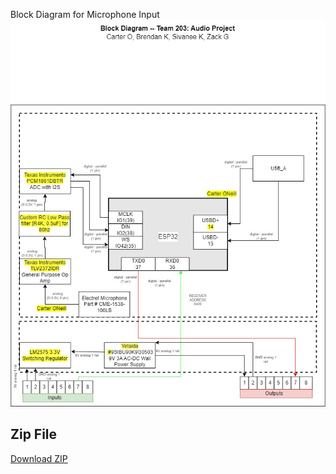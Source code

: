 Block Diagram for Microphone Input
![Block Diagram Schematic](Blockdiagram_ESP_CBO.jpg)
## Zip File  
[Download ZIP](./Block_CarterONeill.zip)